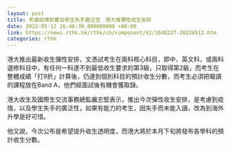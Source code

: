 ```yaml
---
layout: post
title: 考慮疫情影響及學生失手廣泛性　港大推彈性收生安排
date: 2022-05-12 16:46:39.000000000 +08:00
link: https://news.rthk.hk/rthk/ch/component/k2/1648227-20220512.htm
categories: rthk
---
```


港大推出最新收生彈性安排，文憑試考生在兩科核心科目，即中、英文科，或兩科選修科目中，有任何一科達不到最低收生要求的第3級，只取得第2級，而考生在整體成績「打9折」計算後，仍達到個別科目的預計收生分數，而考生必須把報讀的課程放在Band A，他們經面試後有機會獲取錄。

港大收生及國際生交流事務總監嚴志堅表示，推出今次彈性收生安排，是考慮到疫情，以及學生失手的廣泛性，如果有能力的考生，因失手而未能入讀，改為到海外升學是好可惜。

他又說，今次公布是希望提升收生透明度，而港大將於本月下旬將發布各學科的預計收生分數。
